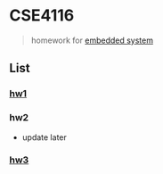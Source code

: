 # CSE4116
> homework for [embedded system](http://dcclab.sogang.ac.kr)


## List
### [hw1](./hw1)
### hw2
- update later
### [hw3](./hw3)
